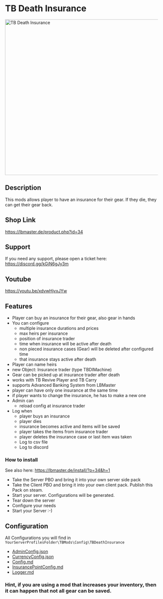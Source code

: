 # TB Death Insurance

<img src="./DeathInsurance.jpeg" alt="TB Death Insurance" width="512"/>

## Description
This mods allows player to have an insurance for their gear. If they die, they can get their gear back. 

## Shop Link
https://lbmaster.de/product.php?id=34

## Support

If you need any support, please open a ticket here: https://discord.gg/kGjN6gJy3m

## Youtube

https://youtu.be/xdvwHjvxJYw

## Features

- Player can buy an insurance for their gear, also gear in hands
- You can configure 
  - multiple insurance durations and prices
  - max heirs per insurance
  - position of insurance trader
  - time when insurance will be active after death
  - non pieced insurance cases (Gear) will be deleted after configured time
  - that insurance stays active after death 
- Player can name heirs
- new Object: Insurance trader (type TBDIMachine)
- Gear can be picked up at insurance trader after death
- works with TB Revive Player and TB Carry
- supports Advanced Banking System from LBMaster
- player can have only one insurance at the same time
- if player wants to change the insurance, he has to make a new one
- Admin can 
  - reload config at insurance trader 
- Log when
  - player buys an insurance
  - player dies
  - insurance becomes active and items will be saved
  - player takes the items from insurance trader
  - player deletes the insurance case or last item was taken
  - Log to csv file
  - Log to discord

### How to install

See also here: https://lbmaster.de/install/?p=34&h=1

- Take the Server PBO and bring it into your own server side pack
- Take the Client PBO and bring it into your own client pack. Publish this Pack on steam.
- Start your server. Configurations will be generated.
- Tear down the server
- Configure your needs
- Start your Server :-)

## Configuration

All Configurations you will find in `YourServerProfilesFolder\TBMods\Config\TBDeathInsurance`

- [AdminConfig.json](../GlobalConfigs/Readme.md#adminconfigjson)
- [CurrencyConfig.json](../GlobalConfigs/Readme.md#currencyconfigjson)
- [Config.md](Configs/Config.md)
- [InsurancePointConfig.md](Configs/InsurancePointConfig.md)
- [Logger.md](Configs/Logger.md)

### Hint, if you are using a mod that increases your inventory, then it can happen that not all gear can be saved.
